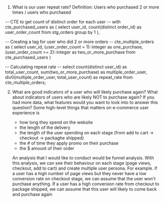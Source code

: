 1) What is our user repeat rate?
Definition: Users who purchased 2 or more times / users who purchased

-- CTE to get count of distinct order for each user --
with cte_purchased_users as (
  select
    user_id,
    count(distinct order_id) as user_order_count
  from stg_orders
  group by 1
),

-- Creating a tag for user who did 2 or more orders --
cte_multiple_orders as (
  select
    user_id,
    (user_order_count = 1)::integer as one_purchase,
    (user_order_count >= 2)::integer as two_or_more_purchase
  from cte_purchased_users
)

-- Calculating repeat rate --
select
  count(distinct user_id) as total_user_count,
  sum(two_or_more_purchase) as multiple_order_user,
  div0(multiple_order_user, total_user_count) as repeat_rate
from cte_multiple_orders;

2) What are good indicators of a user who will likely purchase again? What about indicators of users who are likely NOT to purchase again? If you had more data, what features would you want to look into to answer this question?
   Some high-level things that matters on e-commerce user experience is
   - how long they spend on the website
   - the length of the delivery
   - the length of the user spending on each stage (from add to cart -> checkout -> packaghe shipped)
   - the # of time they apply promo on their purchase
   - the $ amount of their order
   
   An analysis that I would like to conduct would be funnel analysis. With this analysis, we can see their behaviour on each stage (page views, checkout, add to cart) and create multiple user persona. For example. if a user has a high number of page views but they never have a low conversion rate on checkout stage, we can assume that the user won't purchase anything. If a user has a high conversion rate from checkout to package shipped, we can assume that this user will likely to come back and purchase again
